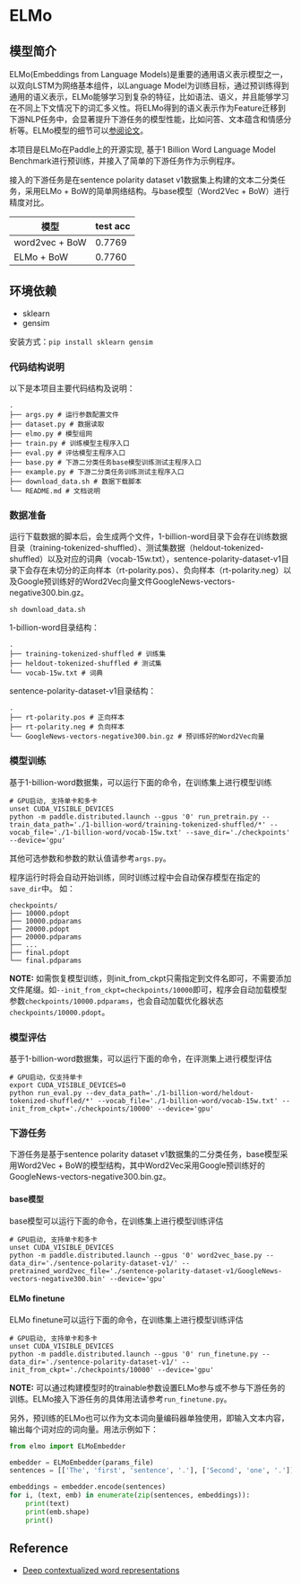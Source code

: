 # ELMo

## 模型简介

ELMo(Embeddings from Language Models)是重要的通用语义表示模型之一，以双向LSTM为网络基本组件，以Language Model为训练目标，通过预训练得到通用的语义表示，ELMo能够学习到复杂的特征，比如语法、语义，并且能够学习在不同上下文情况下的词汇多义性。将ELMo得到的语义表示作为Feature迁移到下游NLP任务中，会显著提升下游任务的模型性能，比如问答、文本蕴含和情感分析等。ELMo模型的细节可以[参阅论文](https://arxiv.org/abs/1802.05365)。

本项目是ELMo在Paddle上的开源实现, 基于1 Billion Word Language Model Benchmark进行预训练，并接入了简单的下游任务作为示例程序。

接入的下游任务是在sentence polarity dataset v1数据集上构建的文本二分类任务，采用ELMo + BoW的简单网络结构。与base模型（Word2Vec + BoW）进行精度对比。

| 模型  | test acc |
| ---- | -------- |
| word2vec + BoW  | 0.7769   |
| ELMo + BoW  | 0.7760   |

## 环境依赖

- sklearn
- gensim

安装方式：`pip install sklearn gensim`

### 代码结构说明

以下是本项目主要代码结构及说明：

```text
.
├── args.py # 运行参数配置文件
├── dataset.py # 数据读取
├── elmo.py # 模型组网
├── train.py # 训练模型主程序入口
├── eval.py # 评估模型主程序入口
├── base.py # 下游二分类任务base模型训练测试主程序入口
├── example.py # 下游二分类任务训练测试主程序入口
├── download_data.sh # 数据下载脚本
└── README.md # 文档说明
```

### 数据准备

运行下载数据的脚本后，会生成两个文件，1-billion-word目录下会存在训练数据目录（training-tokenized-shuffled）、测试集数据（heldout-tokenized-shuffled）以及对应的词典（vocab-15w.txt），sentence-polarity-dataset-v1目录下会存在未切分的正向样本（rt-polarity.pos）、负向样本（rt-polarity.neg）以及Google预训练好的Word2Vec向量文件GoogleNews-vectors-negative300.bin.gz。

```shell
sh download_data.sh
```

1-billion-word目录结构：

```text
.
├── training-tokenized-shuffled # 训练集
├── heldout-tokenized-shuffled # 测试集
└── vocab-15w.txt # 词典
```

sentence-polarity-dataset-v1目录结构：

```text
.
├── rt-polarity.pos # 正向样本
├── rt-polarity.neg # 负向样本
└── GoogleNews-vectors-negative300.bin.gz # 预训练好的Word2Vec向量
```

### 模型训练

基于1-billion-word数据集，可以运行下面的命令，在训练集上进行模型训练
```shell
# GPU启动, 支持单卡和多卡
unset CUDA_VISIBLE_DEVICES
python -m paddle.distributed.launch --gpus '0' run_pretrain.py --train_data_path='./1-billion-word/training-tokenized-shuffled/*' --vocab_file='./1-billion-word/vocab-15w.txt' --save_dir='./checkpoints' --device='gpu'
```

其他可选参数和参数的默认值请参考`args.py`。

程序运行时将会自动开始训练，同时训练过程中会自动保存模型在指定的`save_dir`中。
如：
```text
checkpoints/
├── 10000.pdopt
├── 10000.pdparams
├── 20000.pdopt
├── 20000.pdparams
├── ...
├── final.pdopt
└── final.pdparams
```

**NOTE:** 如需恢复模型训练，则init_from_ckpt只需指定到文件名即可，不需要添加文件尾缀。如`--init_from_ckpt=checkpoints/10000`即可，程序会自动加载模型参数`checkpoints/10000.pdparams`，也会自动加载优化器状态`checkpoints/10000.pdopt`。

### 模型评估

基于1-billion-word数据集，可以运行下面的命令，在评测集上进行模型评估
```shell
# GPU启动，仅支持单卡
export CUDA_VISIBLE_DEVICES=0
python run_eval.py --dev_data_path='./1-billion-word/heldout-tokenized-shuffled/*' --vocab_file='./1-billion-word/vocab-15w.txt' --init_from_ckpt='./checkpoints/10000' --device='gpu'
```

### 下游任务

下游任务是基于sentence polarity dataset v1数据集的二分类任务，base模型采用Word2Vec + BoW的模型结构，其中Word2Vec采用Google预训练好的GoogleNews-vectors-negative300.bin.gz。

#### base模型

base模型可以运行下面的命令，在训练集上进行模型训练评估
```shell
# GPU启动, 支持单卡和多卡
unset CUDA_VISIBLE_DEVICES
python -m paddle.distributed.launch --gpus '0' word2vec_base.py --data_dir='./sentence-polarity-dataset-v1/' --pretrained_word2vec_file='./sentence-polarity-dataset-v1/GoogleNews-vectors-negative300.bin' --device='gpu'
```

#### ELMo finetune

ELMo finetune可以运行下面的命令，在训练集上进行模型训练评估
```shell
# GPU启动, 支持单卡和多卡
unset CUDA_VISIBLE_DEVICES
python -m paddle.distributed.launch --gpus '0' run_finetune.py --data_dir='./sentence-polarity-dataset-v1/' --init_from_ckpt='./checkpoints/10000' --device='gpu'
```

**NOTE:** 可以通过构建模型时的trainable参数设置ELMo参与或不参与下游任务的训练。ELMo接入下游任务的具体用法请参考`run_finetune.py`。

另外，预训练的ELMo也可以作为文本词向量编码器单独使用，即输入文本内容，输出每个词对应的词向量。用法示例如下：

```python
from elmo import ELMoEmbedder

embedder = ELMoEmbedder(params_file)
sentences = [['The', 'first', 'sentence', '.'], ['Second', 'one', '.']]

embeddings = embedder.encode(sentences)
for i, (text, emb) in enumerate(zip(sentences, embeddings)):
    print(text)
    print(emb.shape)
    print()
```

## Reference

- [Deep contextualized word representations](https://arxiv.org/abs/1802.05365)
